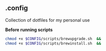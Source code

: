 ## .config

Collection of dotfiles for my personal use

**Before running scripts**

```bash
chmod +x $CONFIG/scripts/brewupgrade.sh  &&
chmod +x $CONFIG/scripts/brewinstall.sh  &&
```
